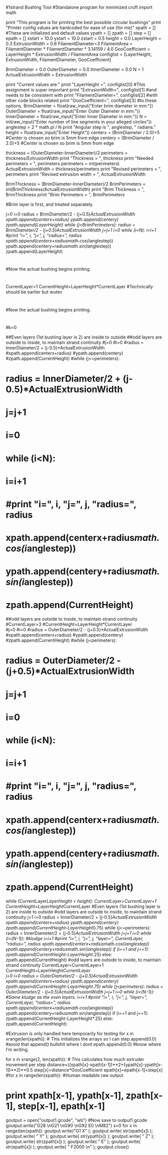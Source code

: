 #1strand Bushing Tool
#Standalone program for minimized cruft
import math

print "This program is for printing the best possible circular bushings"
print "Printer config values are hardcoded for ease of use (for me)"
xpath = []  #These are initialized and default values
ypath = []
zpath = []
step = []
epath = []
xstart = 10.0
ystart = 10.0
zstart = 0.5
height = 0.0
LayerHeight = 0.3
ExtrusionWidth = 0.6
FilamentDiameter=3
FilamentArea = FilamentDiameter * FilamentDiameter * 3.14159 / 4.0
GooCoefficient = LayerHeight * ExtrusionWidth / FilamentArea
configlist = [LayerHeight, ExtrusionWidth, FilamentDiameter, GooCoefficient]

BrimDiameter = 0.0
OuterDiameter = 0.0
InnerDiameter = 0.0
N = 1
ActualExtrusionWidth = ExtrusionWidth

print "Current values are:"
print "LayerHeight =", configlist[0]  #This assignment is super important
print "ExtrusionWidth=", configlist[1] #and needs to be consistent with
print "FilamentDiameter=", configlist[2] #with other code blocks related
print "GooCoefficient=", configlist[3] #to these options.
BrimDiameter = float(raw_input("Enter brim diameter in mm:"))
OuterDiameter = float(raw_input("Enter Outer Diameter in mm:"))
InnerDiameter = float(raw_input("Enter Inner Diameter in mm:"))
N = int(raw_input("Enter number of line segments in your alleged circles"))
anglestep = 2 * math.pi / N
print "Angular step is ", anglestep, " radians."
height = float(raw_input("Enter Height"))
centerx = (BrimDiameter / 2.0)+5 #Center is chosen so brim is 5mm from edge
centery = (BrimDiameter / 2.0)+5 #Center is chosen so brim is 5mm from edge

thickness = (OuterDiameter-InnerDiameter)/2
perimeters = thickness/ExtrusionWidth
print "Thickness = ", thickness
print "Needed perimeters = ", perimeters
perimeters = int(perimeters)
ActualExtrusionWidth = thickness/perimeters
print "Revised perimeters = ", perimeters
print "Revised extrusion width = ", ActualExtrusionWidth

BrimThickness = (BrimDiameter-InnerDiameter)/2
BrimPerimeters = int(BrimThickness/ActualExtrusionWidth)
print "Brim Thickness = ", BrimThickness
print "Brim Perimeters = ", BrimPerimeters

#Brim layer is first, and treated separately.

j=0
i=0
radius = BrimDiameter/2 - (j+0.5)*ActualExtrusionWidth
xpath.append(centerx+radius)
ypath.append(centery)
zpath.append(LayerHeight)
while (j<BrimPerimeters):
    radius = BrimDiameter/2 - (j+0.5)*ActualExtrusionWidth
    j=j+1
    i=0
    while (i<N):
        i=i+1
        #print "i=", i, "j=", j, "radius=", radius
        xpath.append(centerx+radius*math.cos(i*anglestep))
        ypath.append(centery+radius*math.sin(i*anglestep))
        zpath.append(LayerHeight)
#
#
#
#Now the actual bushing begins printing.
#
#
#
CurrentLayer=1
CurrentHeight=LayerHeight*CurrentLayer  #Technically should be earlier but wutev 
#
#
#
#Now the actual bushing begins printing.
#
#
#

#k=0

##Even layers (1st bushing layer is 2) are inside to outside
##odd layers are outside to inside, to maintain strand continuity
#j=0
#i=0
#radius = InnerDiameter/2 + (j-0.5)*ActualExtrusionWidth
#xpath.append(centerx+radius)
#ypath.append(centery)
#zpath.append(CurrentHeight)
#while (j<=perimeters):
#    radius = InnerDiameter/2 + (j-0.5)*ActualExtrusionWidth
#    j=j+1
#    i=0
#    while (i<N):
#        i=i+1
#        #print "i=", i, "j=", j, "radius=", radius
#        xpath.append(centerx+radius*math.cos(i*anglestep))
#        ypath.append(centery+radius*math.sin(i*anglestep))
#        zpath.append(CurrentHeight)
##odd layers are outside to inside, to maintain strand continuity
#CurrentLayer=3
#CurrentHeight=LayerHeight*CurrentLayer   
#j=0
#i=0
#radius = OuterDiameter/2 - (j+0.5)*ActualExtrusionWidth
#xpath.append(centerx+radius)
#ypath.append(centery)
#zpath.append(CurrentHeight)
#while (j<perimeters):
#    radius = OuterDiameter/2 - (j+0.5)*ActualExtrusionWidth
#    j=j+1
#    i=0
#    while (i<N):
#        i=i+1
#        #print "i=", i, "j=", j, "radius=", radius
#        xpath.append(centerx+radius*math.cos(i*anglestep))
#        ypath.append(centery+radius*math.sin(i*anglestep))
#        zpath.append(CurrentHeight)

while (CurrentLayer*LayerHeight < height):
    CurrentLayer=CurrentLayer+1
    CurrentHeight=LayerHeight*CurrentLayer 
    #Even layers (1st bushing layer is 2) are inside to outside
    #odd layers are outside to inside, to maintain strand continuity
    j=1
    i=0
    radius = InnerDiameter/2 + (j-0.5)*ActualExtrusionWidth
    xpath.append(centerx+radius)
    ypath.append(centery)
    zpath.append(CurrentHeight-LayerHeight*0.75)
    while (j<=perimeters):
        radius = InnerDiameter/2 + (j-0.5)*ActualExtrusionWidth
        j=j+1
        i=0
        while (i<(N-1)): #kludge
            i=i+1
            #print "i=", i, "j=", j, "layer=", CurrentLayer, "radius=", radius
            xpath.append(centerx+radius*math.cos(i*anglestep))
            ypath.append(centery+radius*math.sin(i*anglestep))
            if (i==1 and j==1):
                zpath.append(CurrentHeight-LayerHeight*.25)
            else:
                zpath.append(CurrentHeight)
    #odd layers are outside to inside, to maintain strand continuity
    CurrentLayer=CurrentLayer+1
    CurrentHeight=LayerHeight*CurrentLayer   
    j=0
    i=0
    radius = OuterDiameter/2 - (j+0.5)*ActualExtrusionWidth
    xpath.append(centerx+radius)
    ypath.append(centery)
    zpath.append(CurrentHeight-LayerHeight*.75)
    while (j<perimeters):
        radius = OuterDiameter/2 - (j+0.5)*ActualExtrusionWidth
        j=j+1
        i=0
        while (i<(N-1)): #Same kludge as the even layers.
            i=i+1
            #print "i=", i, "j=", j, "layer=", CurrentLayer, "radius=", radius
            xpath.append(centerx+radius*math.cos(i*anglestep))
            ypath.append(centery+radius*math.sin(i*anglestep))
            if (i==1 and j==1):
                zpath.append(CurrentHeight-LayerHeight*.25)
            else:
                zpath.append(CurrentHeight)
            





#Extrusion is only handled here temporarily for testing
for x in xrange(len(xpath)): # This initializes the arrays so I can 
    step.append(0.0)         #avoid that append() bullshit where I dont
    epath.append(0.0)        #know where I'm writing.

for x in xrange(2, len(xpath)): # This calculates how much extruder movement per step
    distance=((xpath[x]-xpath[x-1])**2+(ypath[x]-ypath[x-1])**2)**0.5
    step[x]=distance*GooCoefficient
    epath[x]=epath[x-1]+step[x]
#for x in range(len(xpath)): #Human readable raw output
#   print xpath[x-1], ypath[x-1], zpath[x-1], step[x-1], epath[x-1]

goutput = open("output1.gcode", "wb") #Now save to output1.gcode
goutput.write("G28 \nG21 \nG90 \nG92 E0 \nM82")
x=0
for x in range(len(xpath)):
   goutput.write("G1 X"  );
   goutput.write( str(xpath[x]) );
   goutput.write( " Y" );
   goutput.write( str(ypath[x]) );
   goutput.write( " Z" );
   goutput.write( str(zpath[x]) );
   goutput.write( " E" );
   goutput.write( str(epath[x]) );
   goutput.write( " F2000 \n" );
goutput.close()

